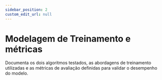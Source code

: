 ```yaml
---
sidebar_position: 2
custom_edit_url: null
---
```


# Modelagem de Treinamento e métricas

Documenta os dois algoritmos testados, as abordagens de treinamento utilizadas e as métricas de avaliação definidas para validar o desempenho do modelo.
